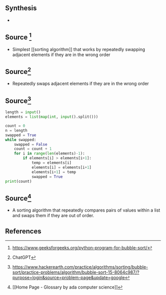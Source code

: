## Synthesis
- 
## Source [^1]
- Simplest [[sorting algorithm]] that works by repeatedly swapping adjacent elements if they are in the wrong order

## Source[^2]
- Repeatedly swaps adjacent elements if they are in the wrong order

## Source[^3]
```python
length = input()
elements = list(map(int, input().split()))

count = 0
n = length
swapped = True
while swapped:
    swapped = False
    count = count + 1
    for i in range(len(elements)-1):
        if elements[i] > elements[i+1]:
            temp = elements[i]
            elements[i] = elements[i+1]
            elements[i+1] = temp
            swapped = True
print(count)
```
## Source[^4]
- A sorting algorithm that repeatedly compares pairs of values within a list and swaps them if they are out of order.
## References

[^1]: https://www.geeksforgeeks.org/python-program-for-bubble-sort/
[^2]: ChatGPT
[^3]: https://www.hackerearth.com/practice/algorithms/sorting/bubble-sort/practice-problems/algorithm/bubble-sort-15-8064c987/?purpose=login&source=problem-page&update=google
[^4]: [[Home Page - Glossary by ada computer science]]